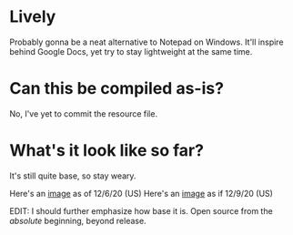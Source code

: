 # Lively
Probably gonna be a neat alternative to Notepad on Windows. 
It'll inspire behind Google Docs, yet try to stay lightweight at the same time.

# Can this be compiled as-is?
No, I've yet to commit the resource file. 

# What's it look like so far?
It's still quite base, so stay weary. 

Here's an [image](https://ibb.co/6HGrd8L) as of 12/6/20 (US)
Here's an [image](https://ibb.co/g34Rtn9) as if 12/9/20 (US)

EDIT: I should further emphasize how base it is. Open source from the *absolute* beginning, beyond release.
